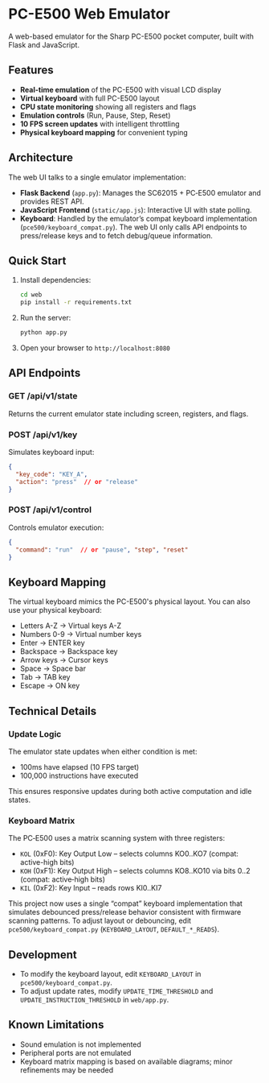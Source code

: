 # PC-E500 Web Emulator

A web-based emulator for the Sharp PC-E500 pocket computer, built with Flask and JavaScript.

## Features

- **Real-time emulation** of the PC-E500 with visual LCD display
- **Virtual keyboard** with full PC-E500 layout
- **CPU state monitoring** showing all registers and flags
- **Emulation controls** (Run, Pause, Step, Reset)
- **10 FPS screen updates** with intelligent throttling
- **Physical keyboard mapping** for convenient typing

## Architecture

The web UI talks to a single emulator implementation:

- **Flask Backend** (`app.py`): Manages the SC62015 + PC‑E500 emulator and provides REST API.
- **JavaScript Frontend** (`static/app.js`): Interactive UI with state polling.
- **Keyboard**: Handled by the emulator’s compat keyboard implementation (`pce500/keyboard_compat.py`). The web UI only calls API endpoints to press/release keys and to fetch debug/queue information.

## Quick Start

1. Install dependencies:
   ```bash
   cd web
   pip install -r requirements.txt
   ```

2. Run the server:
   ```bash
   python app.py
   ```

3. Open your browser to `http://localhost:8080`

## API Endpoints

### GET /api/v1/state
Returns the current emulator state including screen, registers, and flags.

### POST /api/v1/key
Simulates keyboard input:
```json
{
  "key_code": "KEY_A",
  "action": "press"  // or "release"
}
```

### POST /api/v1/control
Controls emulator execution:
```json
{
  "command": "run"  // or "pause", "step", "reset"
}
```

## Keyboard Mapping

The virtual keyboard mimics the PC-E500's physical layout. You can also use your physical keyboard:

- Letters A-Z → Virtual keys A-Z
- Numbers 0-9 → Virtual number keys
- Enter → ENTER key
- Backspace → Backspace key
- Arrow keys → Cursor keys
- Space → Space bar
- Tab → TAB key
- Escape → ON key

## Technical Details

### Update Logic

The emulator state updates when either condition is met:
- 100ms have elapsed (10 FPS target)
- 100,000 instructions have executed

This ensures responsive updates during both active computation and idle states.

### Keyboard Matrix

The PC‑E500 uses a matrix scanning system with three registers:
- `KOL` (0xF0): Key Output Low – selects columns KO0..KO7 (compat: active-high bits)
- `KOH` (0xF1): Key Output High – selects columns KO8..KO10 via bits 0..2 (compat: active‑high bits)
- `KIL` (0xF2): Key Input – reads rows KI0..KI7

This project now uses a single “compat” keyboard implementation that simulates debounced
press/release behavior consistent with firmware scanning patterns. To adjust layout or
debouncing, edit `pce500/keyboard_compat.py` (`KEYBOARD_LAYOUT`, `DEFAULT_*_READS`).

## Development

- To modify the keyboard layout, edit `KEYBOARD_LAYOUT` in `pce500/keyboard_compat.py`.
- To adjust update rates, modify `UPDATE_TIME_THRESHOLD` and `UPDATE_INSTRUCTION_THRESHOLD` in `web/app.py`.

## Known Limitations

- Sound emulation is not implemented
- Peripheral ports are not emulated
- Keyboard matrix mapping is based on available diagrams; minor refinements may be needed

